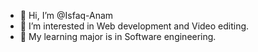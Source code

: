 - 👋 Hi, I’m @Isfaq-Anam
- 👀 I’m interested in Web development and Video editing.
- 🌱 My learning major is in Software engineering.

<!---
Isfaq-Anam/Isfaq-Anam is a ✨ special ✨ repository because its `README.md` (this file) appears on your GitHub profile.
You can click the Preview link to take a look at your changes.
--->
